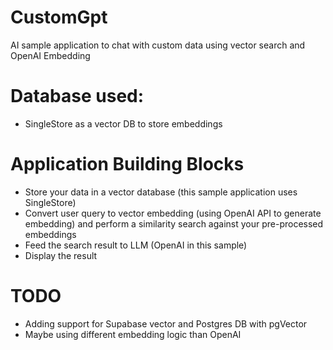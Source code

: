 # CustomGpt
AI sample application to chat with custom data using vector search and OpenAI Embedding

# Database used:
- SingleStore as a vector DB to store embeddings

# Application Building Blocks
  - Store your data in a vector database (this sample application uses SingleStore)
  - Convert user query to vector embedding (using OpenAI API to generate embedding) and perform a similarity search against your pre-processed embeddings
  - Feed the search result to LLM (OpenAI in this sample)
  - Display the result

# TODO
- Adding support for Supabase vector and Postgres DB with pgVector
- Maybe using different embedding logic than OpenAI
